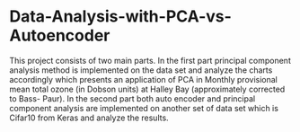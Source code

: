 # Data-Analysis-with-PCA-vs-Autoencoder
This project consists of two main parts. In the first part principal component analysis method is implemented on the data set and analyze the charts accordingly which presents an application of PCA in Monthly provisional mean total ozone (in Dobson units) at Halley Bay (approximately corrected to Bass- Paur). In the second part both auto encoder and principal component analysis are implemented on another set of data set which is Cifar10 from Keras and analyze the results.
